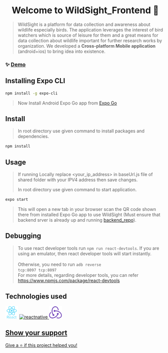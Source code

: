 <h1 align="center">Welcome to WildSight_Frontend 👋</h1>
<p>
</p>

> WildSight is a platform for data collection and awareness about wildlife especially birds. The application leverages the interest of bird watchers which is source of leisure for them and a great means for data collection about wildlife important for further research works by organization.
> We developed a <b>Cross-platform Mobile application</b> (android+ios) to bring idea into existence.

### ✨ [Demo](https://drive.google.com/file/d/1py8u4GF_ogx8myTjexrU0sWynKW1tJ8q/view?usp=sharing)

## Installing Expo CLI

```sh
npm install -g expo-cli
```

> Now Install Android Expo Go app from [Expo Go](https://play.google.com/store/apps/details?id=host.exp.exponent&hl=en_IN&gl=US)

## Install

> In root directory use given command to install packages and dependencies.

```sh
npm install
```

## Usage

> If running Locally replace <your_ip_address> in baseUrl.js file of shared folder with your IPV4 address then save changes.
> 
> In root directory use given command to start application.

```sh
expo start
```
> This will open a new tab in your browser scan the QR code shown there from installed Expo Go app to use WildSight (Must ensure that backend srver is already up and running 
> [backend_repo](https://github.com/WildSight/WildSight_Backend)).

## Debugging

> To use react developer tools run <code>npm run react-devtools</code>. If you are using an emulator, then react developer tools will start instantly.<br/><br/>
> Otherwise, you need to run <code>adb reverse tcp:8097 tcp:8097</code> <br/>
> For more details, regarding developer tools, you can refer https://www.npmjs.com/package/react-devtools

## Technologies used

<img src="https://raw.githubusercontent.com/devicons/devicon/master/icons/react/react-original-wordmark.svg" alt="react" width="40" height="40"/> </a> <a href="https://reactnative.dev/" target="_blank"> <img src="https://reactnative.dev/img/header_logo.svg" alt="reactnative" width="40" height="40"/> </a> <a href="https://redux.js.org" target="_blank"> <img src="https://raw.githubusercontent.com/devicons/devicon/master/icons/redux/redux-original.svg" alt="redux" width="40" height="40"/>

## Show your support

Give a ⭐️ if this project helped you!
